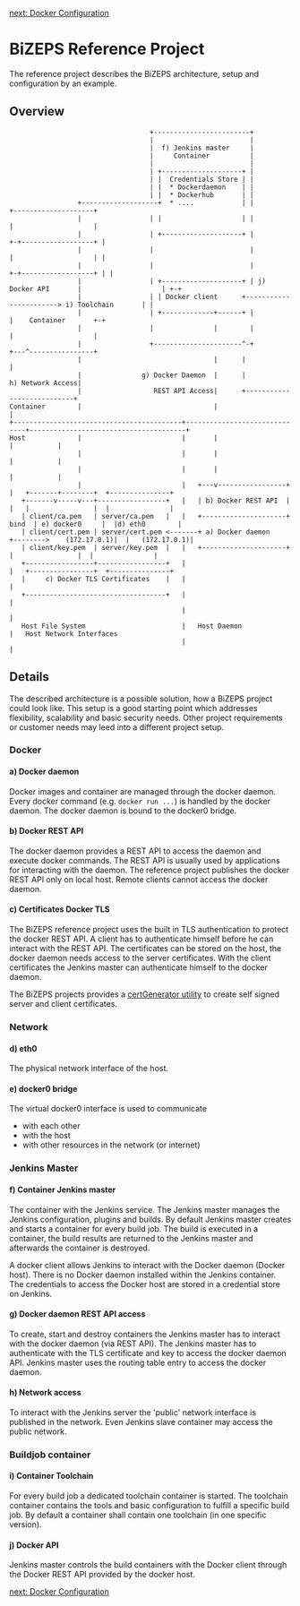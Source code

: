 [next: Docker Configuration](02_DockerConfiguration.md)

#   BiZEPS Reference Project

The reference project describes the BiZEPS architecture, setup and configuration by an example.

##  Overview

```
                                   +------------------------+
                                   |                        |
                                   |  f) Jenkins master     |
                                   |     Container          |
                                   |                        |
                                   | +--------------------+ |
                                   | |  Credentials Store | |
                                   | |  * Dockerdaemon    | |
                                   | |  * Dockerhub       | |
                 +-------------------+  * ....            | |                         +--------------------+
                 |                 | |                    | |                         |                    |
                 |                 | +--------------------+ |                       +-+------------------+ |
                 |                 |                        |                       |                    | |
                 |                 |                        |                     +-+------------------+ | |
                 |                 | +--------------------+ | j) Docker API       |                    | +-+
                 |                 | | Docker client      +-----------------------> i) Toolchain       | |
                 |                 | +-------------+------+ |                     |    Container       +-+
                 |                 |               |        |                     |                    |
                 |                 +----------------------^-+                     +---^----------------+
                 |                                 |      |                           |
                 |               g) Docker Daemon  |      |          h) Network Access|
                 |                  REST API Access|      +---------------------------+
Container        |                                 |                                  |
+------------------------------------------+------------------------------+---------------------------------------+
Host             |                         |       |                      |           |
                 |                         |       |                      |           |
                 |                         |       |                      |           |
                 |                         |   +---v-----------------+    |   +-------+--------+  +---------------+
   +-------v-----v---+-----------------+   |   | b) Docker REST API  |    |   |                |  |               |
   | client/ca.pem   | server/ca.pem   |   |   +---------------------+  bind  | e) docker0     |  |d) eth0        |
   | client/cert.pem | server/cert.pem <-------+ a) Docker daemon    +-------->    (172.17.0.1)|  |   (172.17.0.1)|
   | client/key.pem  | server/key.pem  |   |   +---------------------+        |                |  |               |
   +-----------------+-----------------+   |                              |   +----------------+  +---------------+
   |     c) Docker TLS Certificates    |   |                              |
   +-----------------------------------+   |                              |
                                           |                              |
   Host File System                        |   Host Daemon                |   Host Network Interfaces
                                           |                              |
```

##  Details
The described architecture is a possible solution, how a BiZEPS project could look like.
This setup is a good starting point which addresses flexibility, scalability and basic security needs.
Other project requirements or customer needs may leed into a different project setup.

### Docker
####  a) Docker daemon
Docker images and container are managed through the docker daemon.
Every docker command (e.g. `docker run ...`) is handled by the docker daemon.
The docker daemon is bound to the docker0 bridge.

####  b) Docker REST API
The docker daemon provides a REST API to access the daemon and execute docker commands.
The REST API is usually used by applications for interacting with the daemon.
The reference project publishes the docker REST API only on local host.
Remote clients cannot access the docker daemon.

####  c) Certificates Docker TLS
The BiZEPS reference project uses the built in TLS authentication to protect the docker REST API.
A client has to authenticate himself before he can interact with the REST API.
The certificates can be stored on the host, the docker daemon needs access to the server certificates.
With the client certificates the Jenkins master can authenticate himself to the docker daemon.

The BiZEPS projects provides a [certGenerator utility](/utils/certGenerator/summary.md) to create self signed server and client certificates.

### Network
####  d) eth0
The physical network interface of the host.

####  e) docker0 bridge
The virtual docker0 interface is used to communicate
- with each other
- with the host
- with other resources in the network (or internet)

### Jenkins Master
####  f) Container Jenkins master
The container with the Jenkins service.
The Jenkins master manages the Jenkins configuration, plugins and builds.
By default Jenkins master creates and starts a container for every build job.
The build is executed in a container, the build results are returned
to the Jenkins master and afterwards the container is destroyed.

A docker client allows Jenkins to interact with the Docker daemon (Docker host).
There is no Docker daemon installed within the Jenkins container.
The credentials to access the Docker host are stored in a credential store on Jenkins.

####  g) Docker daemon REST API access
To create, start and destroy containers the Jenkins master
has to interact with the docker daemon (via REST API).
The Jenkins master has to authenticate with the TLS certificate and key to access the docker daemon API.
Jenkins master uses the routing table entry to access the docker daemon.

####  h) Network access
To interact with the Jenkins server the 'public' network interface is published in the network.
Even Jenkins slave container may access the public network.

### Buildjob container
####  i) Container Toolchain
For every build job a dedicated toolchain container is started.
The toolchain container contains the tools and basic configuration to fulfill a specific build job.
By default a container shall contain one toolchain (in one specific version).

####  j) Docker API
Jenkins master controls the build containers with the Docker client through
the Docker REST API provided by the docker host.

[next: Docker Configuration](02_DockerConfiguration.md)
